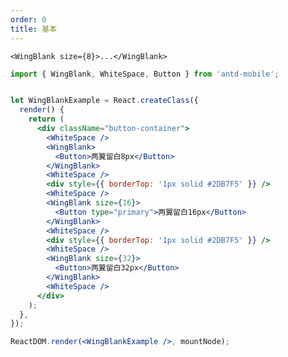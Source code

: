 ```yaml
---
order: 0
title: 基本
---
```


```<WingBlank size={8}>...</WingBlank>```

````jsx
import { WingBlank, WhiteSpace, Button } from 'antd-mobile';


let WingBlankExample = React.createClass({
  render() {
    return (
      <div className="button-container">
        <WhiteSpace />
        <WingBlank>
          <Button>两翼留白8px</Button>
        </WingBlank>
        <WhiteSpace />
        <div style={{ borderTop: '1px solid #2DB7F5' }} />
        <WhiteSpace />
        <WingBlank size={16}>
          <Button type="primary">两翼留白16px</Button>
        </WingBlank>
        <WhiteSpace />
        <div style={{ borderTop: '1px solid #2DB7F5' }} />
        <WhiteSpace />
        <WingBlank size={32}>
          <Button>两翼留白32px</Button>
        </WingBlank>
        <WhiteSpace />
      </div>
    );
  },
});

ReactDOM.render(<WingBlankExample />, mountNode);
````
